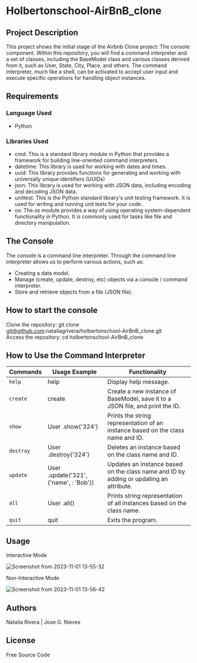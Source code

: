 # Holbertonschool-AirBnB_clone

## Project Description

This project shows the initial stage of the Airbnb Clone project: The console component. Within this repository, you will find a command interpreter and a set of classes, including the BaseModel class and various classes derived from it, such as User, State, City, Place, and others. The command interpreter, much like a shell, can be activated to accept user input and execute specific operations for handling object instances.

## Requirements

### Language Used

* Python

### Libraries Used

* cmd: This is a standard library module in Python that provides a framework for building line-oriented command interpreters.
* datetime: This library is used for working with dates and times.
* uuid: This library provides functions for generating and working with universally unique identifiers (UUIDs)
* json: This library is used for working with JSON data, including encoding and decoding JSON data.
* unittest: This is the Python standard library's unit testing framework. It is used for writing and running unit tests for your code.
* os: The os module provides a way of using operating system-dependent functionality in Python. It is commonly used for tasks like file and directory manipulation.
    
## The Console  

The console is a command line interpreter. Through the command line interpreter allows us to perform various actions, such as:

* Creating a data model.
* Manage (create, update, destroy, etc) objects via a console / command interpreter.
* Store and retrieve objects from a file (JSON file).

## How to start the console


Clone the repository: git clone git@github.com:nataliagrivera/holbertonschool-AirBnB_clone.git   
Access the repository: cd holbertonschool-AirBnB_clone

## How to Use the Command Interpreter

| Commands |    Usage Example  |       Functionality           |    
|---|---|---|  
|  `help`    |    help    | Display help message. |  
|  `create`  | create <class>  | Create a new instance of BaseModel, save it to a JSON file, and print the ID. |  
|  `show`    | User .show('324') | Prints the string representation of an instance based on the class name and ID. |  
|  `destroy` | User .destroy('324') | Deletes an instance based on the class name and ID. |  
|  `update`  | User .update('321', {'name', : 'Bob'}) | Updates an instance based on the class name and ID by adding or updating an attribute. |   
|  `all`     | User .all() | Prints string representation of all instances based on the class name. |   
|  `quit`    | quit  | Exits the program. |  

## Usage

Interactive Mode

![Screenshot from 2023-11-01 13-55-32](https://github.com/nataliagrivera/holbertonschool-AirBnB_clone/assets/127802407/469092b6-0aea-4610-bc96-0266dc9cfed5)

Non-Interactive Mode  

![Screenshot from 2023-11-01 13-56-42](https://github.com/nataliagrivera/holbertonschool-AirBnB_clone/assets/127802407/cd7f1f03-9209-4897-a1d8-b3ef928f8f31)

## Authors
Natalia Rivera | Jose G. Nieves

## License   
Free Source Code

